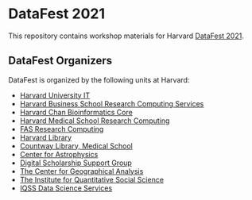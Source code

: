 # DataFest 2021

This repository contains workshop materials for Harvard [DataFest 2021](https://projects.iq.harvard.edu/datafest2021).

## DataFest Organizers

DataFest is organized by the following units at Harvard:

- [Harvard University IT](https://huit.harvard.edu/)
- [Harvard Business School Research Computing Services](http://grid.rcs.hbs.org/)
- [Harvard Chan Bioinformatics Core](http://bioinformatics.sph.harvard.edu/)
- [Harvard Medical School Research Computing](https://rc.hms.harvard.edu/)
- [FAS Research Computing](https://rc.fas.harvard.edu/)
- [Harvard Library](http://library.harvard.edu/)
- [Countway Library, Medical School](https://www.countway.harvard.edu/)
- [Center for Astrophysics](https://library.cfa.harvard.edu/)
- [Digital Scholarship Support Group](https://dssg.fas.harvard.edu)
- [The Center for Geographical Analysis](http://www.gis.harvard.edu/)
- [The Institute for Quantitative Social Science](http://iq.harvard.edu/)
- [IQSS Data Science Services](https://www.iq.harvard.edu/data-science-services/)
